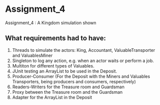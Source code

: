 # Assignment_4
Assignment_4 : A Kingdom simulation shown

## What requirements had to have: 
1. Threads to simulate the actors: King, Accountant, ValuableTransporter and ValuablesMiner
2. Singleton to log any action, e.g. when an actor waits or perform a job.
3. Multiton for different types of Valuables.
4. JUnit testing an ArrayList to be used in the Deposit.
5. Producer-Consumer (For the Deposit with the Miners and Valuables Transporters, being producers and consumers, respectively)
6. Readers-Writers for the Treasure room and Guardsman
7. Proxy between the Treasure room and the Guardsman
8. Adapter for the ArrayList in the Deposit

